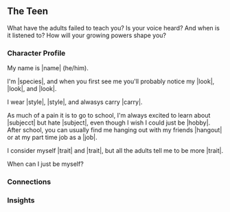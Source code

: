 ## The Teen

What have the adults failed to teach you?
Is your voice heard? And when is it listened to?
How will your growing powers shape you?

### Character Profile

My name is |name| (he/him).

I'm |species|, and when you first see me you'll probably notice my |look|, |look|, and |look|.

I wear |style|, |style|, and alwasys carry |carry|.

As much of a pain it is to go to school, I'm always excited to learn about |subjecct| but hate |subject|, even though I wish I could just be |hobby|. After school, you can usually find me hanging out with my friends |hangout| or at my part time job as a |job|.

I consider myself |trait| and |trait|, but all the adults tell me to be more |trait|.

When can I just be myself?

### Connections

### Insights
